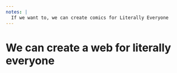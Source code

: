 ```yaml
---
notes: |
  If we want to, we can create comics for Literally Everyone
---
```


# We can create a web for literally everyone
